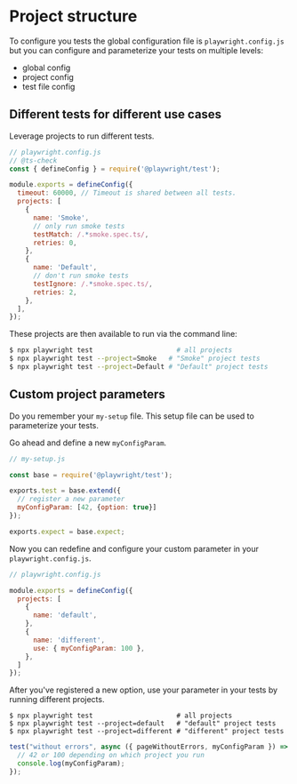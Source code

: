 # Project structure

To configure you tests the global configuration file is `playwright.config.js` but you can configure and parameterize your tests on multiple levels:

- global config
- project config
- test file config

## Different tests for different use cases

Leverage projects to run different tests.

```javascript
// playwright.config.js
// @ts-check
const { defineConfig } = require('@playwright/test');

module.exports = defineConfig({
  timeout: 60000, // Timeout is shared between all tests.
  projects: [
    {
      name: 'Smoke',
      // only run smoke tests
      testMatch: /.*smoke.spec.ts/,
      retries: 0,
    },
    {
      name: 'Default',
      // don't run smoke tests
      testIgnore: /.*smoke.spec.ts/,
      retries: 2,
    },
  ],
});
```

These projects are then available to run via the command line:

```bash
$ npx playwright test                     # all projects
$ npx playwright test --project=Smoke   # "Smoke" project tests
$ npx playwright test --project=Default # "Default" project tests
```

## Custom project parameters

Do you remember your `my-setup` file. This setup file can be used to parameterize your tests.

Go ahead and define a new `myConfigParam`.

```javascript
// my-setup.js

const base = require('@playwright/test');

exports.test = base.extend({
  // register a new parameter
  myConfigParam: [42, {option: true}]
});

exports.expect = base.expect;
```

Now you can redefine and configure your custom parameter in your `playwright.config.js`.

```javascript
// playwright.config.js

module.exports = defineConfig({
  projects: [
    {
      name: 'default',
    },
    {
      name: 'different',
      use: { myConfigParam: 100 },
    },
  ]
});
```

After you've registered a new option, use your parameter in your tests by running different projects.

```
$ npx playwright test                     # all projects
$ npx playwright test --project=default   # "default" project tests
$ npx playwright test --project=different # "different" project tests
```

```javascript
test("without errors", async ({ pageWithoutErrors, myConfigParam }) => {
  // 42 or 100 depending on which project you run
  console.log(myConfigParam);
});
```
